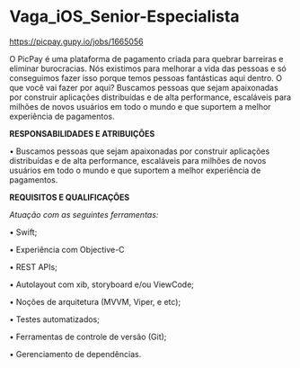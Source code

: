 # Vaga_iOS_Senior-Especialista
https://picpay.gupy.io/jobs/1665056

O PicPay é uma plataforma de pagamento criada para quebrar barreiras e eliminar burocracias. Nós existimos para melhorar a vida das pessoas e só conseguimos fazer isso porque temos pessoas fantásticas aqui dentro. O que você vai fazer por aqui? Buscamos pessoas que sejam apaixonadas por construir aplicações distribuídas e de alta performance, escaláveis para milhões de novos usuários em todo o mundo e que suportem a melhor experiência de pagamentos.

**RESPONSABILIDADES E ATRIBUIÇÕES**

•	Buscamos pessoas que sejam apaixonadas por construir aplicações distribuídas e de alta performance, escaláveis para milhões de novos usuários em todo o mundo e que suportem a melhor experiência de pagamentos.

**REQUISITOS E QUALIFICAÇÕES**

*Atuação com as seguintes ferramentas:*

•	Swift;

•	Experiência com Objective-C

•	REST APIs;

•	Autolayout com xib, storyboard e/ou ViewCode;

•	Noções de arquitetura (MVVM, Viper, e etc);

•	Testes automatizados;

•	Ferramentas de controle de versão (Git);

•	Gerenciamento de dependências.
